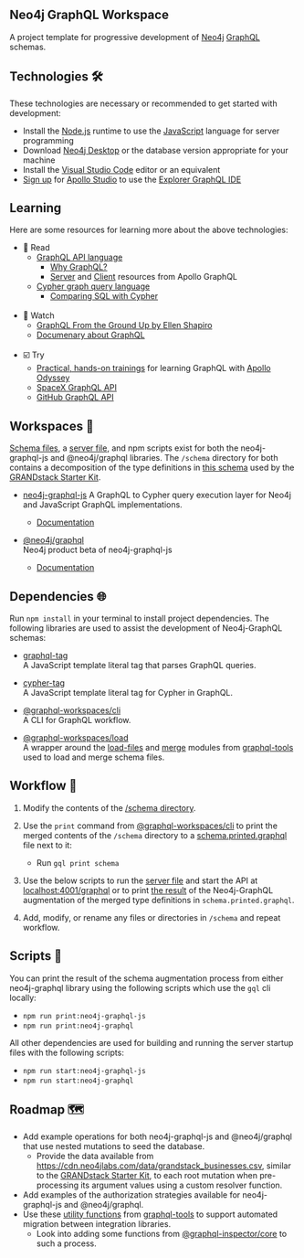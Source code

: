## Neo4j GraphQL Workspace
A project template for progressive development of [Neo4j](https://neo4j.com/product/neo4j-graph-database/) [GraphQL](https://graphql.org/) schemas.

## Technologies 🛠️
These technologies are necessary or recommended to get started with development:

* Install the [Node.js](https://nodejs.org/en/) runtime to use the [JavaScript](https://developer.mozilla.org/en-US/docs/Web/JavaScript) language for server programming
* Download [Neo4j Desktop](https://neo4j.com/download/) or the database version appropriate for your machine
* Install the [Visual Studio Code](https://code.visualstudio.com/) editor or an equivalent
* [Sign up](https://studio.apollographql.com/login) for [Apollo Studio](https://www.apollographql.com/docs/studio/) to use the [Explorer GraphQL IDE](https://www.apollographql.com/docs/studio/explorer/)

## Learning 
Here are some resources for learning more about the above technologies:
* 📘 Read
  * [GraphQL API language](https://graphql.org/learn/)
    * [Why GraphQL?](https://www.apollographql.com/docs/intro/benefits/)
    * [Server](https://www.apollographql.com/docs/apollo-server/) and [Client](https://www.apollographql.com/docs/react/) resources from Apollo GraphQL
  * [Cypher graph query language](https://neo4j.com/developer/cypher/)
    * [Comparing SQL with Cypher](https://neo4j.com/developer/cypher/guide-sql-to-cypher/)
    <br>
* 🎥 Watch
  * [GraphQL From the Ground Up by Ellen Shapiro](https://www.youtube.com/watch?v=84KzA3FG5Q4)
  * [Documenary about GraphQL](https://www.youtube.com/watch?v=783ccP__No8&t=18s)
  <br>
* ☑️ Try
  * [Practical, hands-on trainings](https://odyssey.apollographql.com/) for learning GraphQL with [Apollo Odyssey](https://odyssey.apollographql.com/about)
  * [SpaceX GraphQL API](https://api.spacex.land/graphql/)
  * [GitHub GraphQL API](https://docs.github.com/en/graphql/overview/explorer)
## Workspaces 💼
[Schema files](https://github.com/michaeldgraham/neo4j-graphql-workspace/tree/main/neo4j-graphql-js/schema), a [server file](https://github.com/michaeldgraham/neo4j-graphql-workspace/blob/main/neo4j-graphql-js/server.js), and npm scripts exist for both the neo4j-graphql-js and @neo4j/graphql libraries. The `/schema` directory for both contains a decomposition of the type definitions in [this schema](https://github.com/grand-stack/grand-stack-starter/blob/master/api/src/schema.graphql) used by the [GRANDstack Starter Kit](https://github.com/grand-stack/grand-stack-starter).

* [neo4j-graphql-js](https://www.npmjs.com/package/neo4j-graphql-js)
  A GraphQL to Cypher query execution layer for Neo4j and JavaScript GraphQL implementations.
  * [Documentation](https://grandstack.io/docs/neo4j-graphql-js)

* [@neo4j/graphql](https://www.npmjs.com/package/@neo4j/graphql)<br>
  Neo4j product beta of neo4j-graphql-js
  * [Documentation](https://neo4j.com/docs/graphql-manual/current/)

## Dependencies 🌐

Run `npm install` in your terminal to install project dependencies. The following libraries are used to assist the development of Neo4j-GraphQL schemas:

* [graphql-tag](https://www.npmjs.com/package/graphql-tag)<br>
  A JavaScript template literal tag that parses GraphQL queries.
  <br>

* [cypher-tag](https://www.npmjs.com/package/cypher-tag)<br>
  A JavaScript template literal tag for Cypher in GraphQL.
  <br>

* [@graphql-workspaces/cli](https://www.npmjs.com/package/@graphql-workspaces/cli)<br>
  A CLI for GraphQL workflow.
  <br>

* [@graphql-workspaces/load](https://www.npmjs.com/package/@graphql-workspaces/load)<br>
  A wrapper around the [load-files](https://www.graphql-tools.com/docs/api/modules/load-files) and [merge](https://www.graphql-tools.com/docs/api/modules/merge#mergetypedefs) modules from [graphql-tools](https://www.graphql-tools.com/docs/schema-merging#merging-type-definitions) used to load and merge schema files.
 
## Workflow 🔁
1. Modify the contents of the [/schema directory](https://github.com/michaeldgraham/neo4j-graphql-workspace/tree/main/neo4j-graphql-js/schema).

2. Use the `print` command from [@graphql-workspaces/cli](https://www.npmjs.com/package/@graphql-workspaces/cli) to print the merged contents of the `/schema` directory to a [schema.printed.graphql](https://github.com/michaeldgraham/neo4j-graphql-workspace/blob/main/neo4j-graphql-js/schema.printed.graphql) file next to it:
    
    * Run `gql print schema`

3. Use the below scripts to run the [server file](https://github.com/michaeldgraham/neo4j-graphql-workspace/blob/main/neo4j-graphql-js/server.js) and start the API at [localhost:4001/graphql](https://github.com/michaeldgraham/neo4j-graphql-workspace/blob/f5775a5a1a2ff2102b2d532e4eff52fb7d4f5d8a/neo4j-graphql-js/server.js#L13) or to print [the result](https://github.com/michaeldgraham/neo4j-graphql-workspace/blob/main/neo4j-graphql-js/augmented-schema.printed.graphql) of the Neo4j-GraphQL augmentation of the merged type definitions in `schema.printed.graphql`.

4. Add, modify, or rename any files or directories in `/schema` and repeat workflow.

## Scripts 📜
You can print the result of the schema augmentation process from either neo4j-graphql library using the following scripts which use the `gql` cli locally:

* `npm run print:neo4j-graphql-js`
* `npm run print:neo4j-graphql`

All other dependencies are used for building and running the server startup files with the following scripts:

* `npm run start:neo4j-graphql-js`
* `npm run start:neo4j-graphql`
## Roadmap 🗺️
* Add example operations for both neo4j-graphql-js and @neo4j/graphql that use nested mutations to seed the database.
  * Provide the data available from https://cdn.neo4jlabs.com/data/grandstack_businesses.csv, similar to the [GRANDstack Starter Kit](https://github.com/grand-stack/grand-stack-starter/blob/master/api/src/seed/seed-mutations.js), to each root mutation when pre-processing its argument values using a custom resolver function. 
* Add examples of the authorization strategies available for neo4j-graphql-js and @neo4j/graphql.
* Use these [utility functions](https://www.graphql-tools.com/docs/api/modules/utils/#functions-1) from [graphql-tools](https://www.graphql-tools.com/docs/introduction) to support automated migration between integration libraries.
  * Look into adding some functions from [@graphql-inspector/core](https://www.npmjs.com/package/@graphql-inspector/core) to such a process.
